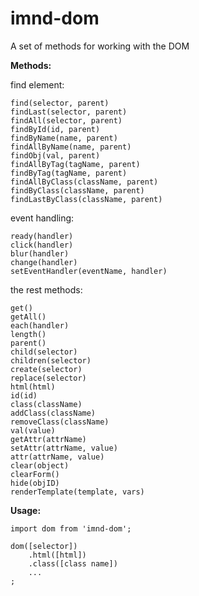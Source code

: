 # imnd-dom

A set of methods for working with the DOM

**Methods:**

find element:
```
find(selector, parent)
findLast(selector, parent)
findAll(selector, parent)
findById(id, parent)
findByName(name, parent)
findAllByName(name, parent)
findObj(val, parent)
findAllByTag(tagName, parent)
findByTag(tagName, parent)
findAllByClass(className, parent)
findByClass(className, parent)
findLastByClass(className, parent)
```
event handling:
```
ready(handler)
click(handler)
blur(handler)
change(handler)
setEventHandler(eventName, handler)
```
the rest methods:
```
get()
getAll()
each(handler)
length()
parent()
child(selector)
children(selector)
create(selector)
replace(selector)
html(html)
id(id)
class(className)
addClass(className)
removeClass(className)
val(value)
getAttr(attrName)
setAttr(attrName, value)
attr(attrName, value)
clear(object)
clearForm()
hide(objID)
renderTemplate(template, vars)
```
**Usage:**
```
import dom from 'imnd-dom';

dom([selector])
    .html([html])
    .class([class name])
    ...
;
```
